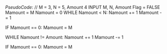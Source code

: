 
*PseudoCode*:
// M = 3, N = 5, Amount 4
INPUT M, N, Amount
Flag = FALSE
Mamount = M
Namount = 0
WHILE Namount < N:
  Namount += 1
  Mamount -= 1

  IF Mamount == 0:
    Mamount = M

WHILE Namount != Amount:
  Namount += 1
  Mamount -= 1

  IF Mamount == 0:
    Mamount = M
  
